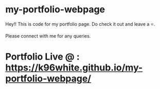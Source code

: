 # my-portfolio-webpage

Hey!! This is code for my portfolio page. Do check it out and leave a ⭐.

Please connect with me for any queries.

# Portfolio Live @ : https://k96white.github.io/my-portfolio-webpage/ 
